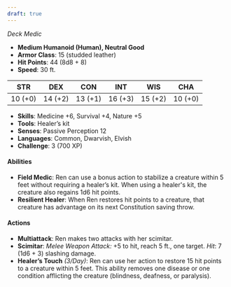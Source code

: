 ```yaml
---
draft: true
---
```


_Deck Medic_

- **Medium Humanoid (Human), Neutral Good**
- **Armor Class**: 15 (studded leather)
- **Hit Points**: 44 (8d8 + 8)
- **Speed**: 30 ft.

|STR|DEX|CON|INT|WIS|CHA|
|---|---|---|---|---|---|
|10 (+0)|14 (+2)|13 (+1)|16 (+3)|15 (+2)|10 (+0)|

- **Skills**: Medicine +6, Survival +4, Nature +5
- **Tools**: Healer’s kit
- **Senses**: Passive Perception 12
- **Languages**: Common, Dwarvish, Elvish
- **Challenge**: 3 (700 XP)

#### **Abilities**

- **Field Medic**: Ren can use a bonus action to stabilize a creature within 5 feet without requiring a healer’s kit. When using a healer's kit, the creature also regains 1d6 hit points.
- **Resilient Healer**: When Ren restores hit points to a creature, that creature has advantage on its next Constitution saving throw.

#### **Actions**

- **Multiattack**: Ren makes two attacks with her scimitar.
- **Scimitar**: _Melee Weapon Attack:_ +5 to hit, reach 5 ft., one target. _Hit_: 7 (1d6 + 3) slashing damage.
- **Healer’s Touch** _(3/Day)_: Ren can use her action to restore 15 hit points to a creature within 5 feet. This ability removes one disease or one condition afflicting the creature (blindness, deafness, or paralysis).
